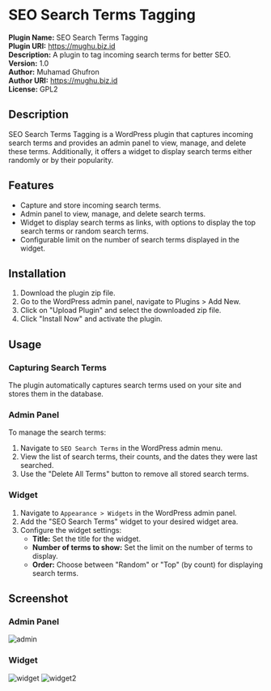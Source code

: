 # SEO Search Terms Tagging

**Plugin Name:** SEO Search Terms Tagging  
**Plugin URI:** https://mughu.biz.id  
**Description:** A plugin to tag incoming search terms for better SEO.  
**Version:** 1.0  
**Author:** Muhamad Ghufron  
**Author URI:** https://mughu.biz.id  
**License:** GPL2

## Description

SEO Search Terms Tagging is a WordPress plugin that captures incoming search terms and provides an admin panel to view, manage, and delete these terms. Additionally, it offers a widget to display search terms either randomly or by their popularity.

## Features

- Capture and store incoming search terms.
- Admin panel to view, manage, and delete search terms.
- Widget to display search terms as links, with options to display the top search terms or random search terms.
- Configurable limit on the number of search terms displayed in the widget.

## Installation

1. Download the plugin zip file.
2. Go to the WordPress admin panel, navigate to Plugins > Add New.
3. Click on "Upload Plugin" and select the downloaded zip file.
4. Click "Install Now" and activate the plugin.

## Usage

### Capturing Search Terms

The plugin automatically captures search terms used on your site and stores them in the database.

### Admin Panel

To manage the search terms:

1. Navigate to `SEO Search Terms` in the WordPress admin menu.
2. View the list of search terms, their counts, and the dates they were last searched.
3. Use the "Delete All Terms" button to remove all stored search terms.

### Widget

1. Navigate to `Appearance > Widgets` in the WordPress admin panel.
2. Add the "SEO Search Terms" widget to your desired widget area.
3. Configure the widget settings:
   - **Title:** Set the title for the widget.
   - **Number of terms to show:** Set the limit on the number of terms to display.
   - **Order:** Choose between "Random" or "Top" (by count) for displaying search terms.

## Screenshot
### Admin Panel 
![admin](https://img001.prntscr.com/file/img001/pnwhqZ0KRlOtDmzA8lwg0g.png) 
### Widget
![widget](https://img001.prntscr.com/file/img001/fp4Q_RX5SdWbu6WXpa7WGg.png) ![widget2](https://img001.prntscr.com/file/img001/Y2vsofymTda7IX-TMez2FQ.png)


